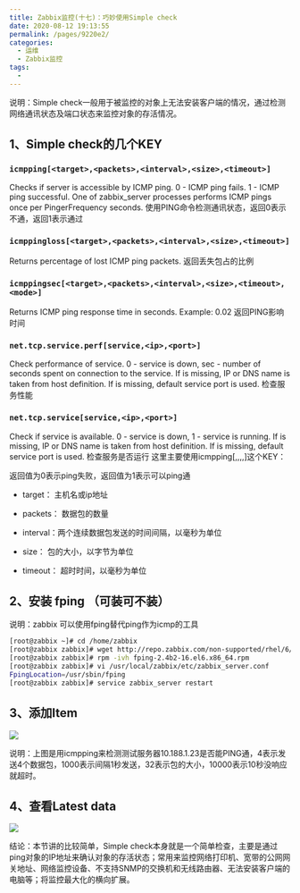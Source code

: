 ```yaml
---
title: Zabbix监控(十七)：巧妙使用Simple check
date: 2020-08-12 19:13:55
permalink: /pages/9220e2/
categories: 
  - 运维
  - Zabbix监控
tags: 
  - 
---
```

说明：Simple check一般用于被监控的对象上无法安装客户端的情况，通过检测网络通讯状态及端口状态来监控对象的存活情况。

<!-- more -->

## 1、Simple check的几个KEY

### `icmpping[<target>,<packets>,<interval>,<size>,<timeout>]`

Checks if server is accessible by ICMP ping. 0 - ICMP ping fails. 1 - ICMP ping successful. One of zabbix_server processes performs ICMP pings once per PingerFrequency seconds.
使用PING命令检测通讯状态，返回0表示不通，返回1表示通过

### `icmppingloss[<target>,<packets>,<interval>,<size>,<timeout>]`

Returns percentage of lost ICMP ping packets.
返回丢失包占的比例

### `icmppingsec[<target>,<packets>,<interval>,<size>,<timeout>,<mode>]`

Returns ICMP ping response time in seconds. Example: 0.02
返回PING影响时间

### `net.tcp.service.perf[service,<ip>,<port>]`

Check performance of service. 0 - service is down, sec - number of seconds spent on connection to the service. If <ip> is missing, IP or DNS name is taken from host definition. If <port> is missing, default service port is used.
检查服务性能

### `net.tcp.service[service,<ip>,<port>]`

Check if service is available. 0 - service is down, 1 - service is running. If <ip> is missing, IP or DNS name is taken from host definition. If <port> is missing, default service port is used.
检查服务是否运行
这里主要使用icmpping[<target>,<packets>,<interval>,<size>,<timeout>]这个KEY：

返回值为0表示ping失败，返回值为1表示可以ping通

- target：  主机名或ip地址

- packets： 数据包的数量

- interval：两个连续数据包发送的时间间隔，以毫秒为单位

- size：    包的大小，以字节为单位

- timeout： 超时时间，以毫秒为单位




## 2、安装 fping （可装可不装）

   说明：zabbix 可以使用fping替代ping作为icmp的工具

```bash
[root@zabbix ~]# cd /home/zabbix
[root@zabbix zabbix]# wget http://repo.zabbix.com/non-supported/rhel/6/x86_64/fping-2.4b2-16.el6.x86_64.rpm
[root@zabbix zabbix]# rpm -ivh fping-2.4b2-16.el6.x86_64.rpm
[root@zabbix zabbix]# vi /usr/local/zabbix/etc/zabbix_server.conf
FpingLocation=/usr/sbin/fping
[root@zabbix zabbix]# service zabbix_server restart
```

## 3、添加Item

![](https://s3.51cto.com/wyfs02/M01/53/F6/wKioL1R1M3iTL6vMAAJu2Oka11E491.jpg)

说明：上图是用icmpping来检测测试服务器10.188.1.23是否能PING通，4表示发送4个数据包，1000表示间隔1秒发送，32表示包的大小，10000表示10秒没响应就超时。



## 4、查看Latest data

![](https://s3.51cto.com/wyfs02/M02/53/F6/wKioL1R1M3iSV-brAAI9GSPsB-M734.jpg)

   结论：本节讲的比较简单，Simple check本身就是一个简单检查，主要是通过ping对象的IP地址来确认对象的存活状态；常用来监控网络打印机、宽带的公网网关地址、网络监控设备、不支持SNMP的交换机和无线路由器、无法安装客户端的电脑等；将监控最大化的横向扩展。